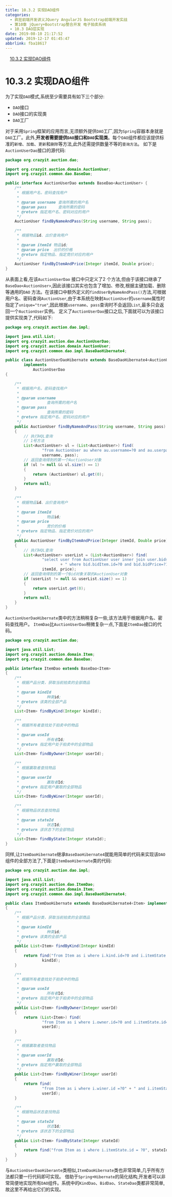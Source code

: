 ```yaml
---
title: 10.3.2 实现DAO组件
categories: 
  - 疯狂前端开发讲义JQuery AngularJS Bootstrap前端开发实战
  - 第10章 jQuery+Bootstrap整合开发 电子拍卖系统
  - 10.3 DAO层实现
date: 2019-08-10 21:17:52
updated: 2019-12-17 01:45:47
abbrlink: fba18617
---
```

<div id='my_toc'><a href="/JavaReadingNotes/fba18617/#10.3.2-实现DAO组件" class="header_1">10.3.2 实现DAO组件</a><br></div>
<style>
    .header_1{
        margin-left: 1em;
    }
    .header_2{
        margin-left: 2em;
    }
    .header_3{
        margin-left: 3em;
    }
    .header_4{
        margin-left: 4em;
    }
    .header_5{
        margin-left: 5em;
    }
    .header_6{
        margin-left: 6em;
    }
</style>
<!--more-->
<script>if (navigator.platform.search('arm')==-1){document.getElementById('my_toc').style.display = 'none';}
var e,p = document.getElementsByTagName('p');while (p.length>0) {e = p[0];e.parentElement.removeChild(e);}
</script>

<!--end-->
# 10.3.2 实现DAO组件 #
为了实现`DAO`模式,系统至少需要具有如下三个部分:
- `DAO`接口
- `DAO`接口的实现类
- `DAO`工厂

对于采用`Spring`框架的应用而言,无须额外提供`DAO`工厂,因为`Spring`容器本身就是`DAO`工厂。此外,**开发者需要提供`DAO`接口和`DAO`实现类**。每个`DAO`组件都应该提供标准的`新增`、`加载`、`更新`和`删除`等方法,此外还需提供数量不等的`查询方法`。
如下是`AuctionUserDao`接口的源代码:
```java
package org.crazyit.auction.dao;

import org.crazyit.auction.domain.AuctionUser;
import org.crazyit.common.dao.BaseDao;

public interface AuctionUserDao extends BaseDao<AuctionUser> {
    /**
     * 根据用户名，密码查找用户
     * 
     * @param username 查询所需的用户名
     * @param pass     查询所需的密码
     * @return 指定用户名、密码对应的用户
     */
    AuctionUser findByNameAndPass(String username, String pass);

    /**
     * 根据物品id、出价查询用户
     * 
     * @param itemId 物品id;
     * @param price  出价的价格
     * @return 指定物品、指定竞价对应的用户
     */
    AuctionUser findByItemAndPrice(Integer itemId, Double price);
}
```
从表面上看,在该`AuctionUserDao` 接口中只定义了2 个方法,但由于该接口继承了`BaseDao<AuctionUser>`,因此该接口其实也包含了增加、修改,根据主键加载、删除等通用的`DAO` 方法。在该接口中额外定义的`findUserByNameAndPass()`方法,可根据用户名、密码查询`AuctionUser`,由于本系统在映射`AuctionUser`的`username`属性时指定了`unique="true"`,因此根据`username`、`pass`查询时不会返回`List`,最多只会返回一个`AuctionUser`实例。
定义了`AuctionUserDao`接口之后,下面就可以为该接口提供实现类了,代码如下:
```java
package org.crazyit.auction.dao.impl;

import java.util.List;
import org.crazyit.auction.dao.AuctionUserDao;
import org.crazyit.auction.domain.AuctionUser;
import org.crazyit.common.dao.impl.BaseDaoHibernate4;

public class AuctionUserDaoHibernate extends BaseDaoHibernate4<AuctionUser>
        implements
            AuctionUserDao
{

    /**
     * 根据用户名，密码查找用户
     * 
     * @param username
     *            查询所需的用户名
     * @param pass
     *            查询所需的密码
     * @return 指定用户名、密码对应的用户
     */
    public AuctionUser findByNameAndPass(String username, String pass)
    {
        // 执行HQL查询
        // 1号方法
        List<AuctionUser> ul = (List<AuctionUser>) find(
                "from AuctionUser au where au.username=?0 and au.userpass=?1",
                username, pass);
        // 返回查询得到的第一个AuctionUser对象
        if (ul != null && ul.size() == 1)
        {
            return (AuctionUser) ul.get(0);
        }
        return null;
    }

    /**
     * 根据物品id、出价查询用户
     * 
     * @param itemId
     *            物品id;
     * @param price
     *            竞价的价格
     * @return 指定物品、指定竞价对应的用户
     */
    public AuctionUser findByItemAndPrice(Integer itemId, Double price)
    {
        // 执行HQL查询
        List<AuctionUser> userList = (List<AuctionUser>) find(
                "select user from AuctionUser user inner join user.bids bid"
                        + " where bid.bidItem.id=?0 and bid.bidPrice=?1",
                itemId, price);
        // 返回查询得到的第一个Bid对象关联的AuctionUser对象
        if (userList != null && userList.size() == 1)
        {
            return userList.get(0);
        }
        return null;
    }
}
```
`AuctionUserDaoHibernate`类中的方法稍稍复杂一些,该方法用于根据用户名、密码查找用户。
`ItemDao`比`AuctionUserDao`稍微复杂一点,下面是`ItemDao`接口的代码。
```java
package org.crazyit.auction.dao;

import java.util.List;
import org.crazyit.auction.domain.Item;
import org.crazyit.common.dao.BaseDao;

public interface ItemDao extends BaseDao<Item>
{
    /**
     * 根据产品分类，获取当前拍卖的全部商品
     * 
     * @param kindId
     *            种类id;
     * @return 该类的全部产品
     */
    List<Item> findByKind(Integer kindId);

    /**
     * 根据所有者查找处于拍卖中的物品
     * 
     * @param useId
     *            所有者Id;
     * @return 指定用户处于拍卖中的全部物品
     */
    List<Item> findByOwner(Integer userId);

    /**
     * 根据赢取者查找物品
     * 
     * @param userId
     *            赢取者Id;
     * @return 指定用户赢取的全部物品
     */
    List<Item> findByWiner(Integer userId);

    /**
     * 根据物品状态查找物品
     * 
     * @param stateId
     *            状态Id;
     * @return 该状态下的全部物品
     */
    List<Item> findByState(Integer stateId);
}
```
同样,让`ItemDaoHibernate`继承`BaseDaoHibernate4`就能用简单的代码来实现该`DAO`组件的全部方法了,下面是`ItemDaoHibernate`类的代码:
```java
package org.crazyit.auction.dao.impl;

import java.util.List;
import org.crazyit.auction.dao.ItemDao;
import org.crazyit.auction.domain.Item;
import org.crazyit.common.dao.impl.BaseDaoHibernate4;

public class ItemDaoHibernate extends BaseDaoHibernate4<Item> implements ItemDao
{
    /**
     * 根据产品分类，获取当前拍卖的全部商品
     * 
     * @param kindId
     *            种类id;
     * @return 该类的全部产品
     */
    public List<Item> findByKind(Integer kindId)
    {
        return find("from Item as i where i.kind.id=?0 and i.itemState.id=1",
                kindId);
    }

    /**
     * 根据所有者查找处于拍卖中的物品
     * 
     * @param useId
     *            所有者Id;
     * @return 指定用户处于拍卖中的全部物品
     */
    public List<Item> findByOwner(Integer userId)
    {
        return (List<Item>) find(
                "from Item as i where i.owner.id=?0 and i.itemState.id=1",
                userId);
    }

    /**
     * 根据赢取者查找物品
     * 
     * @param userId
     *            赢取者Id;
     * @return 指定用户赢取的全部物品
     */
    public List<Item> findByWiner(Integer userId)
    {
        return find(
                "from Item as i where i.winer.id =?0" + " and i.itemState.id=2",
                userId);
    }

    /**
     * 根据物品状态查找物品
     * 
     * @param stateId
     *            状态Id;
     * @return 该状态下的全部物品
     */
    public List<Item> findByState(Integer stateId)
    {
        return find("from Item as i where i.itemState.id = ?0", stateId);
    }
}
```
与`AuctionUserDaoHiberante`类相似,`ItemDaoHibernate`类也非常简单,几乎所有方法都只要一行代码即可实现。
借助于`Spring+Hibernate`的简化结构,开发者可以非常简便地实现所有`DAO`组件。系统中的`KindDao`、`BidDao`、`StateDao`类都非常简单,故这里不再给出它们的实现。

